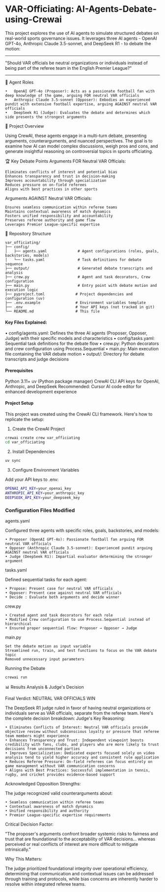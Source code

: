 # VAR-Officiating: AI-Agents-Debate-using-Crewai

This project explores the use of AI agents to simulate structured debates on real-world sports governance issues. It leverages three AI agents - OpenAI GPT-4o, Anthropic Claude 3.5-sonnet, and DeepSeek R1 - to debate the motion:
________________________________________
"Should VAR officials be neutral organizations or individuals instead of being part of the referee team in the English Premier League?"
________________________________________

🤖 Agent Roles
```
•	OpenAI GPT-4o (Proposer): Acts as a passionate football fan with deep knowledge of the game, arguing FOR neutral VAR officials
•	Anthropic Claude 3.5-sonnet (Opposer): Embodies an experienced pundit with extensive football expertise, arguing AGAINST neutral VAR officials
•	DeepSeek R1 (Judge): Evaluates the debate and determines which side presents the strongest arguments
```
🎯 Project Overview

Using CrewAI, these agents engage in a multi-turn debate, presenting arguments, counterarguments, and nuanced perspectives. The goal is to examine how AI can model complex discussions, weigh pros and cons, and generate insightful reasoning on controversial topics in sports officiating.

🏆 Key Debate Points
Arguments FOR Neutral VAR Officials:
```
Eliminates conflicts of interest and potential bias
Enhances transparency and trust in decision-making
Improves accountability through specialization
Reduces pressure on on-field referees
Aligns with best practices in other sports
```

Arguments AGAINST Neutral VAR Officials:
```
Ensures seamless communication within referee teams
Maintains contextual awareness of match dynamics
Fosters unified responsibility and accountability
Preserves referee authority and game flow
Leverages Premier League-specific expertise
```
📁 Repository Structure

```
var_officiating/
├── config/
│   ├── agents.yaml              # Agent configurations (roles, goals, backstories, models)
│   └── tasks.yaml               # Task definitions for debate sequence
├── output/                      # Generated debate transcripts and analysis
├── crew.py                      # Agent and task decorators, Crew configuration
├── main.py                      # Entry point with debate motion and execution logic
├── pyproject.toml              # Project dependencies and configuration (uv)
├── .env.example                # Environment variables template
├── .env                        # Your API keys (not tracked in git)
└── README.md                   # This file
```

#### Key Files Explained:

• config/agents.yaml: Defines the three AI agents (Proposer, Opposer, Judge) with their specific models and characteristics
• config/tasks.yaml: Sequential task definitions for the debate flow
• crew.py: Python decorators and crew configuration using Process.Sequential
• main.py: Main execution file containing the VAR debate motion
• output/: Directory for debate transcripts and judge decisions



#### Prerequisites

Python 3.11+
uv (Python package manager)
CrewAI CLI
API keys for OpenAI, Anthropic, and DeepSeek
Recommended: Cursor AI code editor for enhanced development experience

#### Project Setup
This project was created using the CrewAI CLI framework. Here's how to replicate the setup:

1. Create the CrewAI Project
```bash
crewai create crew var_officiating
cd var_officiating
```
2. Install Dependencies
```bash
uv sync
```
3. Configure Environment Variables

Add your API keys to .env:

```bash
OPENAI_API_KEY=your_openai_key
ANTHROPIC_API_KEY=your_anthropic_key
DEEPSEEK_API_KEY=your_deepseek_key
```

### Configuration Files Modified

agents.yaml

Configured three agents with specific roles, goals, backstories, and models:
```
• Proposer (OpenAI GPT-4o): Passionate football fan arguing FOR neutral VAR officials
• Opposer (Anthropic Claude 3.5-sonnet): Experienced pundit arguing AGAINST neutral VAR officials
• Judge (DeepSeek R1): Impartial evaluator determining the stronger argument
```
tasks.yaml

Defined sequential tasks for each agent:
```
• Propose: Present case for neutral VAR officials
• Opposer: Present case against neutral VAR officials
• Decide : Evaluate both arguments and decide winner
```

crew.py

```
• Created agent and task decorators for each role
• Modified Crew configuration to use Process.Sequential instead of hierarchical
• Ensured proper sequential flow: Proposer → Opposer → Judge
```

main.py

```
Set the debate motion as input variable
Streamlined run, train, and test functions to focus on the VAR debate topic
Removed unnecessary input parameters
```

Running the Debate

```bash
crewai run
```

📊 Results Analysis & Judge's Decision

Final Verdict: NEUTRAL VAR OFFICIALS WIN

The DeepSeek R1 judge ruled in favor of having neutral organizations or individuals serve as VAR officials, separate from the referee team. Here's the complete decision breakdown:
Judge's Key Reasoning:
```
• Eliminates Conflicts of Interest: Neutral VAR officials provide objective review without subconscious loyalty or pressure that referee team members might experience
• Enhances Transparency and Trust: Independent viewpoint boosts credibility with fans, clubs, and players who are more likely to trust decisions from unconnected parties
• Improves Specialization: Dedicated experts focused solely on video analysis tend to yield higher accuracy and consistent rule application
• Reduces Referee Pressure: On-field referees can focus entirely on game management without VAR communication concerns
• Aligns with Best Practices: Successful implementation in tennis, rugby, and cricket provides evidence-based support
```
Acknowledged Opposition Strengths:

The judge recognized valid counterarguments about:
```
• Seamless communication within referee teams
• Contextual awareness of match dynamics
• Unified responsibility and authority
• Premier League-specific expertise requirements
```
Critical Decision Factor:

"The proposer's arguments confront broader systemic risks to fairness and trust that are foundational to the acceptability of VAR decisions... whereas perceived or real conflicts of interest are more difficult to mitigate intrinsically."

Why This Matters:

The judge prioritized foundational integrity over operational efficiency, determining that communication and contextual issues can be addressed through training and protocols, while bias concerns are inherently harder to resolve within integrated referee teams.
